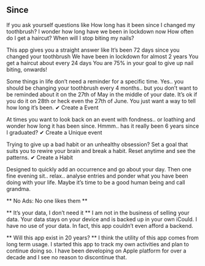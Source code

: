 ## Since

If you ask yourself questions like
How long has it been since I changed my toothbrush?
I wonder how long have we been in lockdown now
How often do I get a haircut?
When will I stop biting my nails?

This app gives you a straight answer like 
It’s been 72 days since you changed your toothbrush
We have been in lockdown for almost 2 years
You get a haircut about every 24 days
You are 75% in your goal to give up nail biting, onwards!

Some things in life don’t need a reminder for a specific time. Yes.. you should be changing your toothbrush every 4 months.. but you don’t want to be reminded about it on the 27th of May in the middle of your date. It’s ok if you do it on 28th or heck even the 27th of June. You just want a way to tell how long it’s been. ✔ Create a Event

At times you want to look back on an event with fondness.. or loathing and wonder how long it has been since. Hmmm.. has it really been 6 years since I graduated? ✔ Create a Unique event

Trying to give up a bad habit or an unhealthy obsession? Set a goal that suits you to rewire your brain and break a habit. Reset anytime and see the patterns. ✔ Create a Habit

Designed to quickly add an occurrence and go about your day. Then one fine evening sit.. relax.. analyse entries and ponder what you have been doing with your life. Maybe it’s time to be a good human being and call grandma.

** No Ads: No one likes them **

** It’s your data, I don’t need it **
I am not in the business of selling your data. Your data stays on your device and is backed up in your own iCould. I have no use of your data. In fact, this app couldn’t even afford a backend. 

** Will this app exist in 20 years? **
I think the utility of this app comes from long term usage. I started this app to track my own activities and plan to continue doing so. I have been developing on Apple platform for over a decade and I see no reason to discontinue that. 

